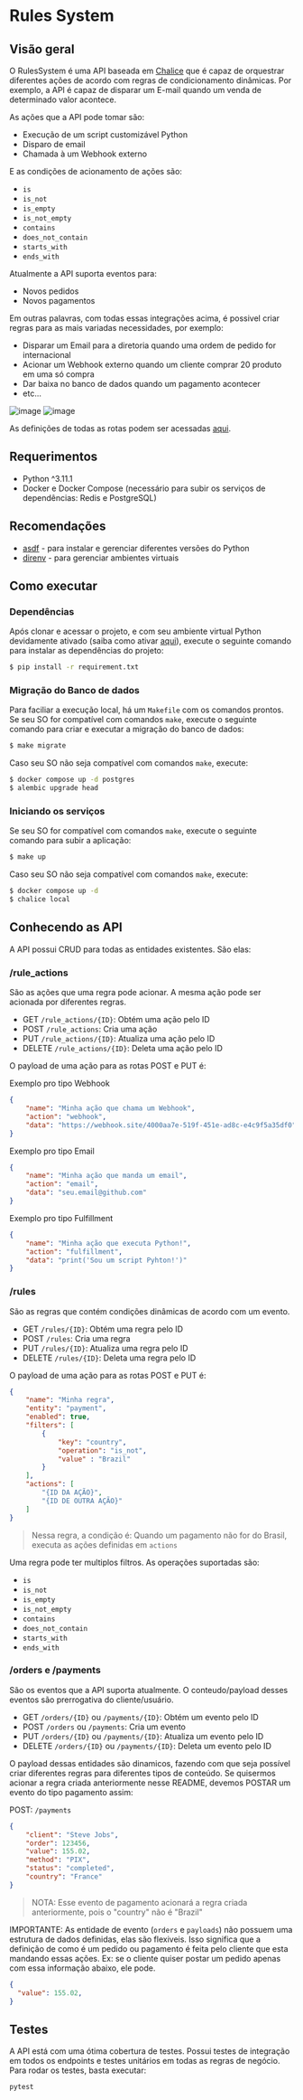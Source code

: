 # Rules System

## Visão geral

O RulesSystem é uma API baseada em [Chalice](https://aws.github.io/chalice/index.html) que é capaz de orquestrar diferentes ações de acordo com regras de condicionamento dinâmicas. Por exemplo, a API é capaz de disparar um E-mail quando um venda de determinado valor acontece.

As ações que a API pode tomar são:
* Execução de um script customizável Python
* Disparo de email
* Chamada à um Webhook externo

E as condições de acionamento de ações são:
* `is`
* `is_not`
* `is_empty`
* `is_not_empty`
* `contains`
* `does_not_contain`
* `starts_with`
* `ends_with`

Atualmente a API suporta eventos para:
* Novos pedidos
* Novos pagamentos

Em outras palavras, com todas essas integrações acima, é possivel criar regras para as mais variadas necessidades, por exemplo:

* Disparar um Email para a diretoria quando uma ordem de pedido for internacional
* Acionar um Webhook externo quando um cliente comprar 20 produto em uma só compra
* Dar baixa no banco de dados quando um pagamento acontecer
* etc...

![image](https://raw.githubusercontent.com/alissonpelizaro/rules-system/master/.assets/infra.png)
![image](https://raw.githubusercontent.com/alissonpelizaro/rules-system/master/.assets/Diagram.drawio.png)

As definições de todas as rotas podem ser acessadas [aqui](https://documenter.getpostman.com/view/28677630/2s9Ykoe2N8).

## Requerimentos
* Python ^3.11.1
* Docker e Docker Compose (necessário para subir os serviços de dependências: Redis e PostgreSQL)

## Recomendações
* [asdf](https://asdf-vm.com/#/core-manage-asdf?id=install) - para instalar e gerenciar diferentes versões do Python
* [direnv](https://github.com/asdf-community/asdf-direnv) - para gerenciar ambientes virtuais

## Como executar

### Dependências
Após clonar e acessar o projeto, e com seu ambiente virtual Python devidamente ativado (saiba como ativar [aqui](https://www.infoworld.com/article/3239675/virtualenv-and-venv-python-virtual-environments-explained.html)), execute o seguinte comando para instalar as dependências do projeto:

```sh
$ pip install -r requirement.txt
```

### Migração do Banco de dados
Para faciliar a execução local, há um `Makefile` com os comandos prontos. Se seu SO for compatível com comandos `make`, execute o seguinte comando para criar e executar a migração do banco de dados:

```sh
$ make migrate
```

Caso seu SO não seja compatível com comandos `make`, execute:
```sh
$ docker compose up -d postgres
$ alembic upgrade head
```

### Iniciando os serviços
 Se seu SO for compatível com comandos `make`, execute o seguinte comando para subir a aplicação:

```sh
$ make up
```

Caso seu SO não seja compatível com comandos `make`, execute:
```sh
$ docker compose up -d
$ chalice local
```

## Conhecendo as API
A API possui CRUD para todas as entidades existentes. São elas:

### /rule_actions
São as ações que uma regra pode acionar. A mesma ação pode ser acionada por diferentes regras.
* GET `/rule_actions/{ID}`: Obtém uma ação pelo ID
* POST `/rule_actions`: Cria uma ação
* PUT `/rule_actions/{ID}`: Atualiza uma ação pelo ID
* DELETE `/rule_actions/{ID}`: Deleta uma ação pelo ID

O payload de uma ação para as rotas POST e PUT é:

Exemplo pro tipo Webhook
```json
{
    "name": "Minha ação que chama um Webhook",
    "action": "webhook",
    "data": "https://webhook.site/4000aa7e-519f-451e-ad8c-e4c9f5a35df0"
}
```

Exemplo pro tipo Email
```json
{
    "name": "Minha ação que manda um email",
    "action": "email",
    "data": "seu.email@github.com"
}
```

Exemplo pro tipo Fulfillment
```json
{
    "name": "Minha ação que executa Python!",
    "action": "fulfillment",
    "data": "print('Sou um script Pyhton!')"
}
```


### /rules
São as regras que contém condições dinâmicas de acordo com um evento.

* GET `/rules/{ID}`: Obtém uma regra pelo ID
* POST `/rules`: Cria uma regra
* PUT `/rules/{ID}`: Atualiza uma regra pelo ID
* DELETE `/rules/{ID}`: Deleta uma regra pelo ID

O payload de uma ação para as rotas POST e PUT é:
```json
{
    "name": "Minha regra",
    "entity": "payment",
    "enabled": true,
    "filters": [
        {
            "key": "country",
            "operation": "is_not",
            "value" : "Brazil"
        }
    ],
    "actions": [
        "{ID DA AÇÃO}",
        "{ID DE OUTRA AÇÃO}"
    ]
}
```
> Nessa regra, a condição é: Quando um pagamento não for do Brasil, executa as ações definidas em `actions`

Uma regra pode ter multiplos filtros. As operações suportadas são:
* `is`
* `is_not`
* `is_empty`
* `is_not_empty`
* `contains`
* `does_not_contain`
* `starts_with`
* `ends_with`


### /orders e /payments
São os eventos que a API suporta atualmente. O conteudo/payload desses eventos são prerrogativa do cliente/usuário.
* GET `/orders/{ID}` ou `/payments/{ID}`: Obtém um evento pelo ID
* POST `/orders` ou `/payments`: Cria um evento
* PUT `/orders/{ID}` ou `/payments/{ID}`: Atualiza um evento pelo ID
* DELETE `/orders/{ID}` ou `/payments/{ID}`: Deleta um evento pelo ID

O payload dessas entidades são dinamicos, fazendo com que seja possível criar diferentes regras para diferentes tipos de conteúdo. Se quisermos acionar a regra criada anteriormente nesse README, devemos POSTAR um evento do tipo pagamento assim:

POST: `/payments`
```json
{
    "client": "Steve Jobs",
    "order": 123456, 
    "value": 155.02,
    "method": "PIX",
    "status": "completed",
    "country": "France"
}
```
> NOTA: Esse evento de pagamento acionará a regra criada anteriormente, pois o "country" não é "Brazil"

IMPORTANTE: As entidade de evento (`orders` e `payloads`) não possuem uma estrutura de dados definidas, elas são flexiveis. Isso significa que a definição de como é um pedido ou pagamento é feita pelo cliente que esta mandando essas ações.
Ex: se o cliente quiser postar um pedido apenas com essa informação abaixo, ele pode.
```json
{
  "value": 155.02,
}
```

## Testes
A API está com uma ótima cobertura de testes. Possui testes de integração em todos os endpoints e testes unitários em todas as regras de negócio. Para rodar os testes, basta executar:

```sh
pytest
```